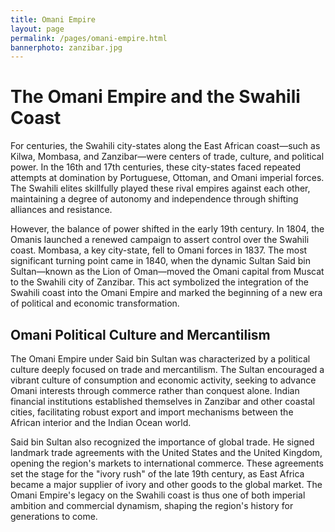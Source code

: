 ```yaml
---
title: Omani Empire
layout: page
permalink: /pages/omani-empire.html
bannerphoto: zanzibar.jpg
---
```


# The Omani Empire and the Swahili Coast

For centuries, the Swahili city-states along the East African coast—such as Kilwa, Mombasa, and Zanzibar—were centers of trade, culture, and political power. In the 16th and 17th centuries, these city-states faced repeated attempts at domination by Portuguese, Ottoman, and Omani imperial forces. The Swahili elites skillfully played these rival empires against each other, maintaining a degree of autonomy and independence through shifting alliances and resistance.

However, the balance of power shifted in the early 19th century. In 1804, the Omanis launched a renewed campaign to assert control over the Swahili coast. Mombasa, a key city-state, fell to Omani forces in 1837. The most significant turning point came in 1840, when the dynamic Sultan Said bin Sultan—known as the Lion of Oman—moved the Omani capital from Muscat to the Swahili city of Zanzibar. This act symbolized the integration of the Swahili coast into the Omani Empire and marked the beginning of a new era of political and economic transformation.

## Omani Political Culture and Mercantilism

The Omani Empire under Said bin Sultan was characterized by a political culture deeply focused on trade and mercantilism. The Sultan encouraged a vibrant culture of consumption and economic activity, seeking to advance Omani interests through commerce rather than conquest alone. Indian financial institutions established themselves in Zanzibar and other coastal cities, facilitating robust export and import mechanisms between the African interior and the Indian Ocean world.

Said bin Sultan also recognized the importance of global trade. He signed landmark trade agreements with the United States and the United Kingdom, opening the region's markets to international commerce. These agreements set the stage for the "ivory rush" of the late 19th century, as East Africa became a major supplier of ivory and other goods to the global market. The Omani Empire's legacy on the Swahili coast is thus one of both imperial ambition and commercial dynamism, shaping the region's history for generations to come.
